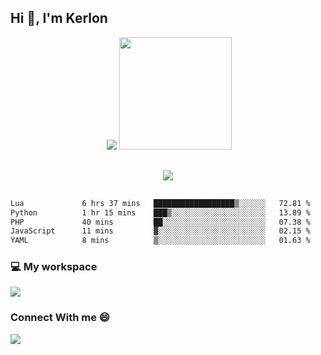 ## Hi 👋, I'm Kerlon
<div align="center">
 <img scr="">
 <img src= "https://github-readme-stats.vercel.app/api?username=kerlonfernandes&show_icons=true&theme=radical"/>
  <img height="180em" src="https://github-readme-stats.vercel.app/api/top-langs/?username=kerlonfernandes&layout=compact&langs_count=8&theme=radical"/>
</div>


<p align="center" style="margin: 30px;">

 <img src="https://skillicons.dev/icons?i=html,css,bootstrap,js,nodejs,jquery,python,flask,php,mysql,lua,sqlite,firebase">

</p>
<!--START_SECTION:waka-->

```txt
Lua             6 hrs 37 mins   ██████████████████▒░░░░░░   72.81 %
Python          1 hr 15 mins    ███▒░░░░░░░░░░░░░░░░░░░░░   13.89 %
PHP             40 mins         ██░░░░░░░░░░░░░░░░░░░░░░░   07.38 %
JavaScript      11 mins         ▓░░░░░░░░░░░░░░░░░░░░░░░░   02.15 %
YAML            8 mins          ▒░░░░░░░░░░░░░░░░░░░░░░░░   01.63 %
```

<!--END_SECTION:waka-->


<p align="center">
 <h3>💻 My workspace</h3>
    <img src="https://skillicons.dev/icons?i=ubuntu" />
</p>

<p align="center">
 <h3>Connect With me 😄</h3> 
    <a href="https://www.linkedin.com/in/kerlon-fernandes"><img src="https://skillicons.dev/icons?i=linkedin" />
  </a>
</p>



